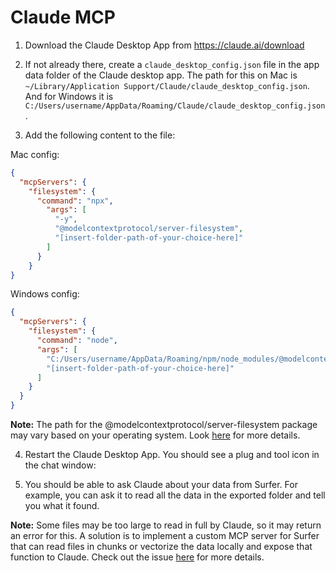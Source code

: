 # Claude MCP

1. Download the Claude Desktop App from https://claude.ai/download

2. If not already there, create a `claude_desktop_config.json` file in the app data folder of the Claude desktop app. The path for this on Mac is `~/Library/Application Support/Claude/claude_desktop_config.json`. And for Windows it is `C:/Users/username/AppData/Roaming/Claude/claude_desktop_config.json`.

3. Add the following content to the file:

Mac config:

```json
{
  "mcpServers": {
    "filesystem": {
      "command": "npx",
        "args": [
          "-y",
          "@modelcontextprotocol/server-filesystem",
          "[insert-folder-path-of-your-choice-here]"
        ]
      }
    }
}
```

Windows config:

```json
{
  "mcpServers": {
    "filesystem": {
      "command": "node",
      "args": [
        "C:/Users/username/AppData/Roaming/npm/node_modules/@modelcontextprotocol/server-filesystem/dist/index.js",
        "[insert-folder-path-of-your-choice-here]"
      ]
    }
  }
}
```

**Note:** The path for the @modelcontextprotocol/server-filesystem package may vary based on your operating system. Look [here](https://github.com/modelcontextprotocol/servers/blob/main/src/filesystem/README.md) for more details.

4. Restart the Claude Desktop App. You should see a plug and tool icon in the chat window:

5. You should be able to ask Claude about your data from Surfer. For example, you can ask it to read all the data in the exported folder and tell you what it found.

**Note:** Some files may be too large to read in full by Claude, so it may return an error for this. A solution is to implement a custom MCP server for Surfer that can read files in chunks or vectorize the data locally and expose that function to Claude. Check out the issue [here](https://github.com/Surfer-Org/Protocol/issues/15) for more details.
